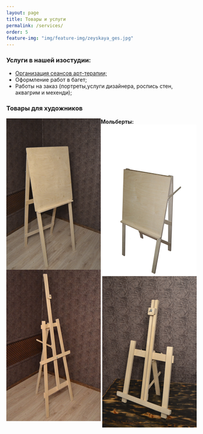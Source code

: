 ```yaml
---
layout: page
title: Товары и услуги
permalink: /services/
order: 5
feature-img: "img/feature-img/zeyskaya_ges.jpg"
---
```

<h3>Услуги в нашей изостудии:</h3>
<ul>
  <li><a href="/art-therapy/">Организация сеансов арт-терапии;</a></li>
  <li>Оформление работ в багет;</li>
  <li>Работы на заказ (портреты,услуги дизайнера, роспись стен, аквагрим и мехенди);</li>
</ul>

<h3>Товары для художников</h3>
<strong>Мольберты:</strong>
<img src="/img/easel/bigslapstick.jpg" 
  align="left" width="250" height="400" alt="мольберт хлопушка">
<img src="/img/easel/hlop.jpg" 
  align="right" width="250" height="400" alt="мольберт хлопушка">
<img src="/img/easel/lira.jpg" 
  align="left" width="250" height="400" alt="мольберт лира">
<img src="/img/easel/tablelira.jpg" 
  align="right" width="250" height="400" alt="мольберт лира">